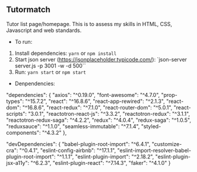 ## Tutormatch

Tutor list page/homepage. This is to assess my skills in HTML, CSS, Javascript and web standards.

- To run:

1. Install dependencies: `yarn` or `npm install`
2. Start json server (https://jsonplaceholder.typicode.com/): `json-server server.js -p 3001 -w -d 500``
3. Run: `yarn start` or `npm start`

- Denpendencies:

"dependencies": {
"axios": "^0.19.0",
"font-awesome": "^4.7.0",
"prop-types": "^15.7.2",
"react": "^16.8.6",
"react-app-rewired": "^2.1.3",
"react-dom": "^16.8.6",
"react-redux": "^7.1.0",
"react-router-dom": "^5.0.1",
"react-scripts": "3.0.1",
"reactotron-react-js": "^3.3.2",
"reactotron-redux": "^3.1.1",
"reactotron-redux-saga": "^4.2.2",
"redux": "^4.0.4",
"redux-saga": "^1.0.5",
"reduxsauce": "^1.1.0",
"seamless-immutable": "^7.1.4",
"styled-components": "^4.3.2"
},

"devDependencies": {
"babel-plugin-root-import": "^6.4.1",
"customize-cra": "^0.4.1",
"eslint-config-airbnb": "^17.1.1",
"eslint-import-resolver-babel-plugin-root-import": "^1.1.1",
"eslint-plugin-import": "^2.18.2",
"eslint-plugin-jsx-a11y": "^6.2.3",
"eslint-plugin-react": "^7.14.3",
"faker": "^4.1.0"
}
